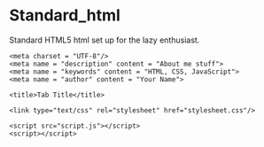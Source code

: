 Standard_html
=============

Standard HTML5 html set up for the lazy enthusiast.

<!DOCTYPE html>
<html>
<head>

  	<meta charset = "UTF-8"/>
  	<meta name = "description" content = "About me stuff">
  	<meta name = "keywords" content = "HTML, CSS, JavaScript">
  	<meta name = "author" content = "Your Name">

  	<title>Tab Title</title>
 
  	<link type="text/css" rel="stylesheet" href="stylesheet.css"/>
 
  	<script src="script.js"></script>
  	<script></script>
</head>
 <body>
  
</body>
</html>
